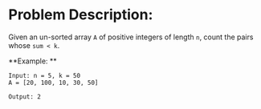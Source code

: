 # Problem Description:
Given an un-sorted array `A` of positive integers of length `n`, count the pairs whose `sum < k`.

**Example:  **
```
Input: n = 5, k = 50
A = [20, 100, 10, 30, 50]

Output: 2
```
